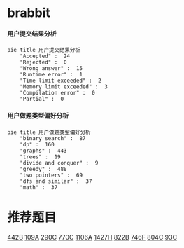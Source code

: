 # brabbit

<!-- tabs:start -->



#### **用户提交结果分析**

```mermaid
pie title 用户提交结果分析
    "Accepted" :  24
    "Rejected" :  0
    "Wrong answer" :  15
    "Runtime error" :  1
    "Time limit exceeded" :  2
    "Memory limit exceeded" :  3
    "Compilation error" :  0
    "Partial" :  0
```

#### **用户做题类型偏好分析**

```mermaid
pie title 用户做题类型偏好分析
    "binary search" :  87
    "dp" :  160
    "graphs" :  443
    "trees" :  19
    "divide and conquer" :  9
    "greedy" :  488
    "two pointers" :  69
    "dfs and similar" :  37
    "math" :  37
```



<!-- tabs:end -->
# 推荐题目
[442B](https://codeforces.com/contest/442/problem/B)
[109A](https://codeforces.com/contest/109/problem/A)
[290C](https://codeforces.com/contest/290/problem/C)
[770C](https://codeforces.com/contest/770/problem/C)
[1106A](https://codeforces.com/contest/1106/problem/A)
[1427H](https://codeforces.com/contest/1427/problem/H)
[822B](https://codeforces.com/contest/822/problem/B)
[746F](https://codeforces.com/contest/746/problem/F)
[804C](https://codeforces.com/contest/804/problem/C)
[93C](https://codeforces.com/contest/93/problem/C)
